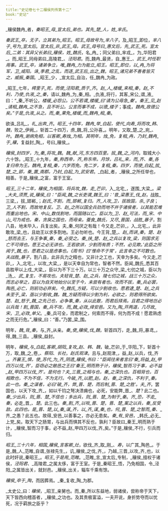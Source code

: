```yaml
---
title:"史记卷七十二穰侯列传第十二"
book:"史记"
---
```

_穰侯魏冉_者，_秦昭王_母_宣太后_弟也。其先_楚_人，姓_芈氏_。

_秦武王_卒，无子，立其弟为_昭王_。_昭王_母故号为_芈八子_，及_昭王_即位，_芈八子_号为_宣太后_。_宣太后_非_武王_母。_武王_母号曰_惠文后_，先_武王_死。_宣太后_二弟：其异父长弟曰_穰侯_，姓_魏氏_，名_冉_；同父弟曰_芈戎_，为_华阳君_。而_昭王_同母弟曰_高陵君_、_泾阳君_。而_魏冉_最贤，自_惠王_、_武王_时任职用事。_武王_卒，诸弟争立，唯_魏冉_力为能立_昭王_。_昭王_即位，以_冉_为将军，卫_咸阳_。诛_季君_之乱，而逐_武王后_出之_魏_，_昭王_诸兄弟不善者皆灭之，威振_秦国_。_昭王_少，_宣太后_自治，任_魏冉_为政。

_昭王_七年，_樗里子_死，而使_泾阳君_质于_齐_。_赵_人_楼缓_来相_秦_，_赵_不利，乃使_仇液_之_秦_，请以_魏冉_为_秦_相。_仇液_将行，其客_宋公_谓_液_曰：“_秦_不听公，_楼缓_必怨公。公不若谓_楼缓_曰‘请为公毋急_秦_’。_秦王_见_赵_请相_魏冉_之不急，且不听公。公言而事不成，以德_楼子_；事成，_魏冉_故德公矣。”于是_仇液_从之。而_秦_果免_楼缓_而_魏冉_相_秦_。

欲诛_吕礼_，_礼_出奔_齐_。_昭王_十四年，_魏冉_举_白起_，使代_向寿_将而攻_韩_、_魏_，败之_伊阙_，斩首二十四万，虏_魏_将_公孙喜_。明年，又取_楚_之_宛_、_叶_。_魏冉_谢病免相，以客卿_寿烛_为相。其明年，_烛_免，复相_冉_，乃封_魏冉_于_穰_，复益封_陶_，号曰_穰侯_。

_穰侯_封四岁，为_秦_将攻_魏_。_魏_献_河_东方四百里。拔_魏_之_河内_，取城大小六十馀。_昭王_十九年，_秦_称西帝，_齐_称东帝。月馀，_吕礼_来，而_齐_、_秦_各复归帝为王。_魏冉_复相_秦_，六岁而免。免二岁，复相_秦_。四岁，而使_白起_拔_楚_之_郢_，_秦_置_南郡_。乃封_白起_为_武安君_。_白起_者，_穰侯_之所任举也，相善。于是_穰侯_之富，富于王室。

_昭王_三十二年，_穰侯_为相国，将兵攻_魏_，走_芒卯_，入_北宅_，遂围_大梁_。_梁_大夫_须贾_说_穰侯_曰：“臣闻_魏_之长吏谓_魏王_曰：‘昔_梁惠王_伐_赵_，战胜_三梁_，拔_邯郸_；_赵氏_不割，而_邯郸_复归。_齐_人攻_卫_，拔故国，杀_子良_；_卫_人不割，而故地复反。_卫_、_赵_之所以国全兵劲而地不并于诸侯者，以其能忍难而重出地也。_宋_、_中山_数伐割地，而国随以亡。臣以为_卫_、_赵_可法，而_宋_、_中山_可为戒也。_秦_，贪戾之国也，而毋亲。蚕食_魏氏_，又尽_晋国_，战胜_暴子_，割八县，地未毕入，兵复出矣。夫_秦_何厌之有哉！今又走_芒卯_，入_北宅_，此非敢攻_梁_也，且劫王以求多割地。王必勿听也。今王背_楚_、_赵_而讲_秦_，_楚_、_赵_怒而去王，与王争事_秦_，_秦_必受之。_秦_挟_楚_、_赵_之兵以复攻_梁_，则国求无亡不可得也。愿王之必无讲也。王若欲讲，少割而有质；不然，必见欺。’此臣之所闻于_魏_也，愿君之以是虑事也。《周书》曰‘惟命不于常’，此言幸之不可数也。夫战胜_暴子_，割八县，此非兵力之精也，又非计之工也，天幸为多矣。今又走_芒卯_，入_北宅_，以攻_大梁_，是以天幸自为常也，智者不然。臣闻_魏氏_悉其百县胜甲以上戍_大梁_，臣以为不下三十万。以三十万之众守_梁_七仞之城，臣以为_汤_、_武_复生，不易攻也。夫轻背_楚_、_赵_之兵，陵七仞之城，战三十万之众，而志必举之，臣以为自天地始分以至于今，未尝有者也。攻而不拔，_秦_兵必罢，_陶邑_必亡，则前功必弃矣。今_魏氏_方疑，可以少割收也。愿君逮_楚_、_赵_之兵未至于_梁_，亟以少割收_魏_。_魏_方疑而得以少割为利，必欲之，则君得所欲矣。_楚_、_赵_怒于_魏_之先己也，必争事_秦_，从以此散，而君后择焉。且君之得地岂必以兵哉！割_晋国_，_秦_兵不攻，而_魏_必效_绛安邑_。又为_陶_开两道，几尽故_宋_，_卫_必效_单父_。_秦_兵可全，而君制之，何索而不得，何为而不成！愿君熟虑之而无行危。”_穰侯_曰：“善。”乃罢_梁_围。

明年，_魏_背_秦_，与_齐_从亲。_秦_使_穰侯_伐_魏_，斩首四万，走_魏_将_暴鸢_，得_魏_三县。_穰侯_益封。

明年，_穰侯_与_白起_客卿_胡阳_复攻_赵_、_韩_、_魏_，破_芒卯_于_华阳_下，斩首十万，取_魏_之_卷_、_蔡阳_、_长社_，_赵氏观津_。且与_赵观津_，益_赵_以兵，伐_齐_。_齐襄王_惧，使_苏代_为_齐_阴遗_穰侯_书曰：“臣闻往来者言曰‘_秦_将益_赵_甲四万以伐_齐_’，臣窃必之敝邑之王曰‘_秦王_明而熟于计，_穰侯_智而习于事，必不益_赵_甲四万以伐_齐_’。是何也？夫_三晋_之相与也，_秦_之深仇也。百相背也，百相欺也，不为不信，不为无行。今破_齐_以肥_赵_。_赵_，_秦_之深仇，不利于_秦_。此一也。_秦_之谋者，必曰‘破_齐_，弊_晋_、_楚_，而后制_晋_、_楚_之胜’。夫_齐_，罢国也，以天下攻_齐_，如以千钧之弩决溃痈也，必死，安能弊_晋_、_楚_？此二也。_秦_少出兵，则_晋_、_楚_不信也；多出兵，则_晋_、_楚_为制于_秦_。_齐_恐，不走_秦_，必走_晋_、_楚_。此三也。_秦_割_齐_以啖_晋_、_楚_，_晋_、_楚_案之以兵，_秦_反受敌。此四也。是_晋_、_楚_以_秦_谋_齐_，以_齐_谋_秦_也，何_晋_、_楚_之智而_秦_、_齐_之愚？此五也。故得_安邑_以善事之，亦必无患矣。_秦_有_安邑_，_韩氏_必无_上党_矣。取天下之肠胃，与出兵而惧其不反也，孰利？臣故曰_秦王_明而熟于计，_穰侯_智而习于事，必不益_赵_甲四万以伐_齐_矣。”于是_穰侯_不行，引兵而归。

_昭王_三十六年，相国_穰侯_言客卿_灶_，欲伐_齐_取_刚_、_寿_，以广其_陶邑_。于是_魏_人_范睢_自谓_张禄先生_，讥_穰侯_之伐_齐_，乃越_三晋_以攻_齐_也，以此时奸说_秦昭王_。_昭王_于是用_范睢_。_范睢_言_宣太后_专制，_穰侯_擅权于诸侯，_泾阳君_、_高陵君_之属太侈，富于王室。于是_秦昭王_悟，乃免相国，令_泾阳_之属皆出关，就封邑。_穰侯_出关，辎车千乘有馀。

_穰侯_卒于_陶_，而因葬焉。_秦_复收_陶_为郡。

_太史公_曰：_穰侯_，_昭王_亲舅也。而_秦_所以东益地，弱诸侯，尝称帝于天下，天下皆西向稽首者，_穰侯_之功也。及其贵极富溢，一夫开说，身折势夺而以忧死，况于羁旅之臣乎？
